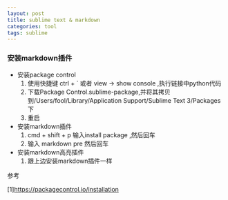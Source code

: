 ```yaml
---
layout: post
title: sublime text & markdown
categories: tool
tags: sublime
---
```


### 安装markdown插件

*  安装package control 
    1.  使用快捷键 ctrl + \` 或者 view -\> show console ,执行链接中python代码
    2.  下载Package Control.sublime-package,并将其拷贝到/Users/fool/Library/Application Support/Sublime Text 3/Packages下
    3.  重启
*   安装markdown插件
    1.  cmd + shift + p 输入install package ,然后回车
    2.  输入 markdown pre 然后回车
*   安装markdown高亮插件
    1.  跟上边安装markdown插件一样
    
参考

[1]<https://packagecontrol.io/installation>

